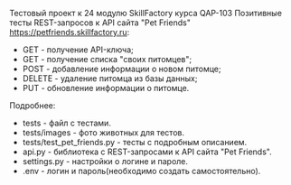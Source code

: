 Тестовый проект к 24 модулю SkillFactory курса QAP-103
Позитивные тесты REST-запросов к API сайта "Pet Friends" https://petfriends.skillfactory.ru:

- GET - получение API-ключа;
- GET - получение списка "своих питомцев";
- POST - добавление информации о новом питомце;
- DELETE - удаление питомца из базы данных;
- PUT - обновление информации о питомце.

Подробнее:

- tests - файл с тестами.
- tests/images - фото животных для тестов.
- tests/test_pet_friends.py - тесты с подробным описанием.
- api.py - библиотека с REST-запросами к API сайта "Pet Friends".
- settings.py - настройки о логине и пароле.
- .env - логин и пароль(необходимо создать самостоятельно).
